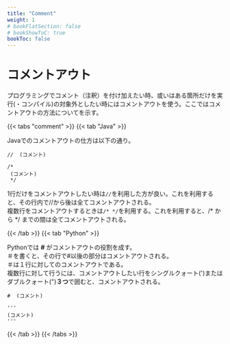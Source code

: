 ```yaml
---
title: "Comment"
weight: 1
# bookFlatSection: false
# bookShowToC: true
bookToc: false
---
```


# コメントアウト

プログラミングでコメント（注釈）を付け加えたい時、或いはある箇所だけを実行(・コンパイル)の対象外としたい時にはコメントアウトを使う。ここではコメントアウトの方法についてを示す。

{{< tabs "comment" >}}
{{< tab "Java" >}}

Javaでのコメントアウトの仕方は以下の通り。

```
//  (コメント)

/*
 (コメント)
 */
```

1行だけをコメントアウトしたい時は```//```を利用した方が良い。これを利用すると、その行内で//から後は全てコメントアウトされる。    
複数行をコメントアウトするときは```/* */```を利用する。これを利用すると、/* から */ までの間は全てコメントアウトされる。  

{{< /tab >}}
{{< tab "Python" >}}

Pythonでは **#** がコメントアウトの役割を成す。  
＃を書くと、その行で#以後の部分はコメントアウトされる。  
＃は１行に対してのコメントアウトである。  
複数行に対して行うには、コメントアウトしたい行をシングルクォート(')またはダブルクォート(")**３つ**で囲むと、コメントアウトされる。

```
#  (コメント)

'''
(コメント)
'''
```

{{< /tab >}}
{{< /tabs >}}